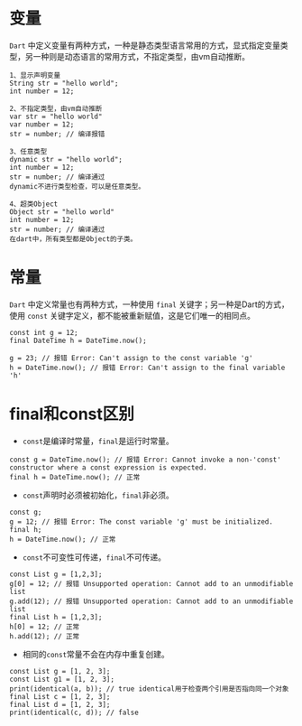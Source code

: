 # 变量
`Dart` 中定义变量有两种方式，一种是静态类型语言常用的方式，显式指定变量类型，另一种则是动态语言的常用方式，不指定类型，由vm自动推断。
```
1、显示声明变量
String str = "hello world";
int number = 12;

2、不指定类型，由vm自动推断
var str = "hello world"
var number = 12;
str = number; // 编译报错

3、任意类型
dynamic str = "hello world";
int number = 12;
str = number; // 编译通过
dynamic不进行类型检查，可以是任意类型。

4、超类Object
Object str = "hello world"
int number = 12;
str = number; // 编译通过
在dart中，所有类型都是Object的子类。
```
# 常量
`Dart` 中定义常量也有两种方式，一种使用 `final` 关键字；另一种是Dart的方式，使用 `const` 关键字定义，都不能被重新赋值，这是它们唯一的相同点。
```
const int g = 12;
final DateTime h = DateTime.now();

g = 23; // 报错 Error: Can't assign to the const variable 'g'
h = DateTime.now(); // 报错 Error: Can't assign to the final variable 'h'

```
# final和const区别

  - `const`是编译时常量，`final`是运行时常量。
  
  ```
  const g = DateTime.now(); // 报错 Error: Cannot invoke a non-'const' constructor where a const expression is expected.
  final h = DateTime.now(); // 正常
  ```
  - `const`声明时必须被初始化，`final`非必须。
  
  ```
  const g;
  g = 12; // 报错 Error: The const variable 'g' must be initialized.
  final h;
  h = DateTime.now(); // 正常
  ```
  - `const`不可变性可传递，`final`不可传递。
  ```
  const List g = [1,2,3];
  g[0] = 12; // 报错 Unsupported operation: Cannot add to an unmodifiable list
  g.add(12); // 报错 Unsupported operation: Cannot add to an unmodifiable list
  final List h = [1,2,3];
  h[0] = 12; // 正常
  h.add(12); // 正常
  ```
  - 相同的`const`常量不会在内存中重复创建。
  ```
  const List g = [1, 2, 3];
  const List g1 = [1, 2, 3];
  print(identical(a, b)); // true identical用于检查两个引用是否指向同一个对象
  final List c = [1, 2, 3];
  final List d = [1, 2, 3];
  print(identical(c, d)); // false
  ```


